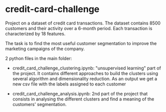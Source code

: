 # credit-card-challenge

Project on a dataset of credit card transactions. The dataset contains 8500 customers and their activity over a 6-month period. 
Each transaction is characterized by 18 features.

The task is to find the most useful customer segmentation to improve the marketing campaigns of the company.

2 python files in the main folder:

- credit_card_challenge_clustering.ipynb: "unsupervised learning" part of the project. It contains different approaches 
to build the clusters using several algorithm and dimensionality reduction. As an output we get a new csv file with the labels
assigned to each customer

- credit_card_challenge_analysis.ipynb: 2nd part of the project that consists in analysing the different clusters and find a meaning 
of the customers' segmentation.
